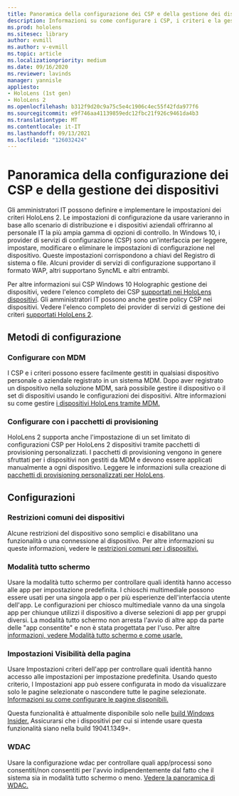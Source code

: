 ```yaml
---
title: Panoramica della configurazione dei CSP e della gestione dei dispositivi
description: Informazioni su come configurare i CSP, i criteri e la gestione dei dispositivi usando la gestione dei dispositivi mobili e i pacchetti di provisioning.
ms.prod: hololens
ms.sitesec: library
author: evmill
ms.author: v-evmill
ms.topic: article
ms.localizationpriority: medium
ms.date: 09/16/2020
ms.reviewer: lavinds
manager: yannisle
appliesto:
- HoloLens (1st gen)
- HoloLens 2
ms.openlocfilehash: b312f9d20c9a75c5e4c1906c4ec55f42fda977f6
ms.sourcegitcommit: e9f746aa41139859edc12fbc21f926c9461da4b3
ms.translationtype: MT
ms.contentlocale: it-IT
ms.lasthandoff: 09/13/2021
ms.locfileid: "126032424"
---
```

# <a name="configure-csps-and-device-management-overview"></a>Panoramica della configurazione dei CSP e della gestione dei dispositivi

Gli amministratori IT possono definire e implementare le impostazioni dei criteri HoloLens 2. Le impostazioni di configurazione da usare varieranno in base allo scenario di distribuzione e i dispositivi aziendali offriranno al personale IT la più ampia gamma di opzioni di controllo. In Windows 10, i provider di servizi di configurazione (CSP) sono un'interfaccia per leggere, impostare, modificare o eliminare le impostazioni di configurazione nel dispositivo. Queste impostazioni corrispondono a chiavi del Registro di sistema o file. Alcuni provider di servizi di configurazione supportano il formato WAP, altri supportano SyncML e altri entrambi.

Per altre informazioni sui CSP Windows 10 Holographic gestione dei dispositivi, vedere l'elenco completo dei CSP [supportati nei HoloLens dispositivi](/windows/client-management/mdm/configuration-service-provider-reference#hololens).
Gli amministratori IT possono anche gestire policy CSP nei dispositivi. Vedere l'elenco completo dei provider di servizi di gestione dei criteri [supportati HoloLens 2](/windows/client-management/mdm/policy-csps-supported-by-hololens2).

## <a name="configuration-methods"></a>Metodi di configurazione

### <a name="configure-with-mdm"></a>Configurare con MDM

I CSP e i criteri possono essere facilmente gestiti in qualsiasi dispositivo personale o aziendale registrato in un sistema MDM. Dopo aver registrato un dispositivo nella soluzione MDM, sarà possibile gestire il dispositivo o il set di dispositivi usando le configurazioni dei dispositivi. Altre informazioni su come gestire [i dispositivi HoloLens tramite MDM.](hololens-mdm-configure.md)

### <a name="configure-with-provisioning-packages"></a>Configurare con i pacchetti di provisioning

HoloLens 2 supporta anche l'impostazione di un set limitato di configurazioni CSP per HoloLens 2 dispositivi tramite pacchetti di provisioning personalizzati. I pacchetti di provisioning vengono in genere sfruttati per i dispositivi non gestiti da MDM e devono essere applicati manualmente a ogni dispositivo. Leggere le informazioni sulla creazione di [pacchetti di provisioning personalizzati per HoloLens](hololens-provisioning.md).

## <a name="configurations"></a>Configurazioni

### <a name="common-device-restrictions"></a>Restrizioni comuni dei dispositivi

Alcune restrizioni del dispositivo sono semplici e disabilitano una funzionalità o una connessione al dispositivo. Per altre informazioni su queste informazioni, vedere le [restrizioni comuni per i dispositivi.](hololens-common-device-restrictions.md)

### <a name="kiosk-modes"></a>Modalità tutto schermo

Usare la modalità tutto schermo per controllare quali identità hanno accesso alle app per impostazione predefinita. I chioschi multimediale possono essere usati per una singola app o per più esperienze dell'interfaccia utente dell'app. Le configurazioni per chiosco multimediale vanno da una singola app per chiunque utilizzi il dispositivo a diverse selezioni di app per gruppi diversi. La modalità tutto schermo non arresta l'avvio di altre app da parte delle "app consentite" e non è stata progettata per l'uso. Per altre [informazioni, vedere Modalità tutto schermo e come usarle.](hololens-kiosk.md)

### <a name="settings-page-visibility"></a>Impostazioni Visibilità della pagina

Usare Impostazioni criteri dell'app per controllare quali identità hanno accesso alle impostazioni per impostazione predefinita. Usando questo criterio, l Impostazioni app può essere configurata in modo da visualizzare solo le pagine selezionate o nascondere tutte le pagine selezionate. [Informazioni su come configurare le pagine disponibili.](settings-uri-list.md)

Questa funzionalità è attualmente disponibile solo nelle [build Windows Insider.](hololens-insider.md) Assicurarsi che i dispositivi per cui si intende usare questa funzionalità siano nella build 19041.1349+.

### <a name="wdac"></a>WDAC

Usare la configurazione wdac per controllare quali app/processi sono consentiti/non consentiti per l'avvio indipendentemente dal fatto che il sistema sia in modalità tutto schermo o meno.
[Vedere la panoramica di WDAC.](windows-defender-application-control-wdac.md)
